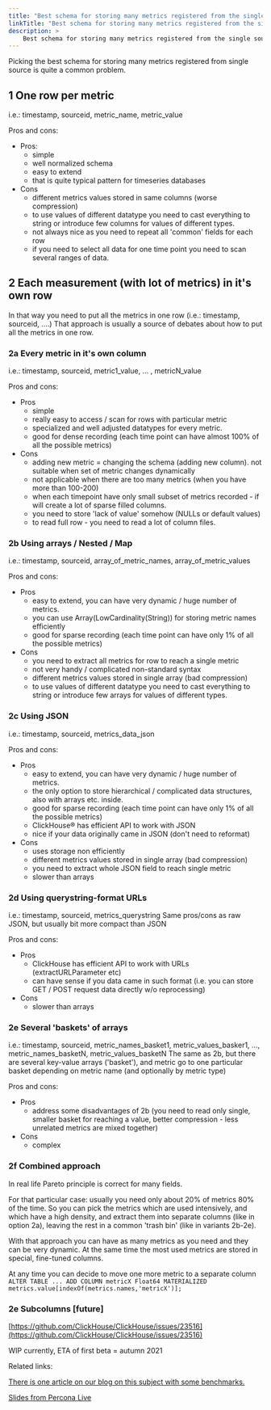 ```yaml
---
title: "Best schema for storing many metrics registered from the single source"
linkTitle: "Best schema for storing many metrics registered from the single source"
description: >
    Best schema for storing many metrics registered from the single source
---
```

Picking the best schema for storing many metrics registered from single source is quite a common problem.

## 1 One row per metric

i.e.: timestamp, sourceid, metric_name, metric_value

Pros and cons:

* Pros:
  * simple
  * well normalized schema
  * easy to extend
  * that is quite typical pattern for timeseries databases
* Cons
  * different metrics values stored in same columns (worse compression)
  * to use values of different datatype you need to cast everything to string or introduce few columns for values of different types.
  * not always nice as you need to repeat all 'common' fields for each row
  * if you need to select all data for one time point you need to scan several ranges of data.

## 2 Each measurement (with lot of metrics) in it's own row

In that way you need to put all the metrics in one row (i.e.: timestamp, sourceid, ....)
That approach is usually a source of debates about how to put all the metrics in one row.

### 2a Every metric in it's own column

i.e.: timestamp, sourceid, metric1_value, ... , metricN_value

Pros and cons:

* Pros
  * simple
  * really easy to access / scan for rows with particular metric
  * specialized and well adjusted datatypes for every metric.
  * good for dense recording (each time point can have almost 100% of all the possible metrics)
* Cons
  * adding new metric = changing the schema (adding new column). not suitable when set of metric changes dynamically
  * not applicable when there are too many metrics (when you have more than 100-200)
  * when each timepoint have only small subset of metrics recorded - if will create a lot of sparse filled columns.
  * you need to store 'lack of value' somehow (NULLs or default values)
  * to read full row - you need to read a lot of column files.

### 2b Using arrays / Nested / Map

i.e.: timestamp, sourceid, array_of_metric_names, array_of_metric_values

Pros and cons:

* Pros
  * easy to extend, you can have very dynamic / huge number of metrics.
  * you can use Array(LowCardinality(String)) for storing metric names efficiently
  * good for sparse recording (each time point can have only 1% of all the possible metrics)
* Cons
  * you need to extract all metrics for row to reach a single metric
  * not very handy / complicated non-standard syntax
  * different metrics values stored in single array (bad compression)
  * to use values of different datatype you need to cast everything to string or introduce few arrays for values of different types.

### 2c Using JSON

i.e.: timestamp, sourceid, metrics_data_json

Pros and cons:

* Pros
  * easy to extend, you can have very dynamic / huge number of metrics.
  * the only option to store hierarchical / complicated data structures, also with arrays etc. inside.
  * good for sparse recording (each time point can have only 1% of all the possible metrics)
  * ClickHouse® has efficient API to work with JSON
  * nice if your data originally came in JSON (don't need to reformat)
* Cons
  * uses storage non efficiently
  * different metrics values stored in single array (bad compression)
  * you need to extract whole JSON field to reach single metric
  * slower than arrays

### 2d Using querystring-format URLs

i.e.: timestamp, sourceid, metrics_querystring
Same pros/cons as raw JSON, but usually bit more compact than JSON

Pros and cons:

* Pros
  * ClickHouse has efficient API to work with URLs (extractURLParameter etc)
  * can have sense if you data came in such format (i.e. you can store GET / POST request data directly w/o reprocessing)
* Cons
  * slower than arrays

### 2e Several 'baskets' of arrays

i.e.: timestamp, sourceid, metric_names_basket1, metric_values_basker1, ..., metric_names_basketN, metric_values_basketN
The same as 2b, but there are several key-value arrays ('basket'), and metric go to one particular basket depending on metric name (and optionally by metric type)

Pros and cons:

* Pros
  * address some disadvantages of 2b (you need to read only single, smaller basket for reaching a value, better compression - less unrelated metrics are mixed together)
* Cons
  * complex

### 2f Combined approach

In real life Pareto principle is correct for many fields.

For that particular case: usually you need only about 20% of metrics 80% of the time. So you can pick the metrics which are used intensively, and which have a high density, and extract them into separate columns (like in option 2a), leaving the rest in a common 'trash bin' (like in variants 2b-2e).

With that approach you can have as many metrics as you need and they can be very dynamic. At the same time the most used metrics are stored in special, fine-tuned columns.

At any time you can decide to move one more metric to a separate column `ALTER TABLE ... ADD COLUMN metricX Float64 MATERIALIZED metrics.value[indexOf(metrics.names,'metricX')];`

### 2e Subcolumns [future]

[https://github.com/ClickHouse/ClickHouse/issues/23516](https://github.com/ClickHouse/ClickHouse/issues/23516)

WIP currently, ETA of first beta = autumn 2021

Related links:

[There is one article on our blog on this subject with some benchmarks.](https://www.altinity.com/blog/2019/5/23/handling-variable-time-series-efficiently-in-clickhouse)

[Slides from Percona Live](https://www.percona.com/sites/default/files/ple19-slides/day1-pm/clickhouse-for-timeseries.pdf")

